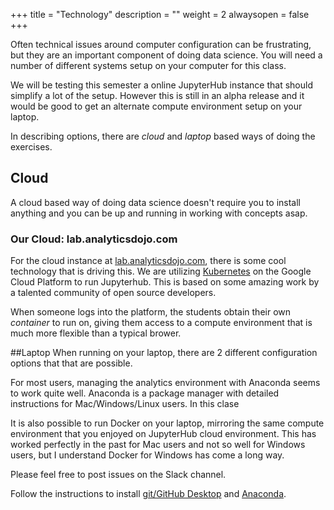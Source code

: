 +++
title = "Technology"
description = ""
weight = 2
alwaysopen = false
+++

Often technical issues around computer configuration can be frustrating, but they are an important component of doing data science. You will need a number of different systems setup on your computer for this class.

We will be testing this semester a online JupyterHub instance that should simplify a lot of the setup. However this is still in an alpha release and it would be good to get an alternate compute environment setup on your laptop.

In describing options, there are *cloud* and *laptop* based ways of doing the exercises.

## Cloud
A cloud based way of doing data science doesn't require you to install anything and you can be up and running in working with concepts asap.

### Our Cloud: lab.analyticsdojo.com
For the cloud instance at [lab.analyticsdojo.com](http://lab.analyticsdojo.com), there is some cool technology that is driving this. We are utilizing [Kubernetes](https://kubernetes.io) on the Google Cloud Platform to run Jupyterhub.  This is based on some amazing work by a talented community of open source developers.

When someone logs into the platform, the students obtain their own *container* to run on, giving them access to a compute environment that is much more flexible than a typical brower.

##Laptop
When running on your laptop, there are 2 different configuration options that that are possible.

For most users, managing the analytics environment with Anaconda seems to work quite well. Anaconda is a package manager with detailed instructions for Mac/Windows/Linux users.  In this clase

It is also possible to run Docker on your laptop, mirroring the same compute environment that you enjoyed on JupyterHub cloud environment. This has worked perfectly in the past for Mac users and not so well for Windows users, but I understand Docker for Windows has come a long way.





Please feel free to post issues on the Slack channel.

Follow the instructions to install [git/GitHub Desktop](/setup/git/) and [Anaconda](/setup/anaconda).
